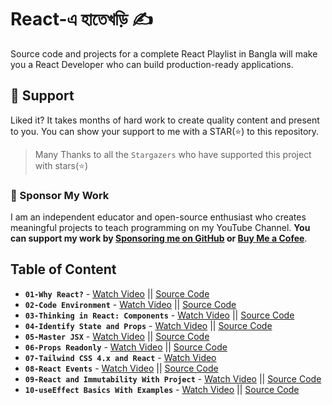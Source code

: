 # React-এ হাতেখড়ি ✍️

Source code and projects for a complete React Playlist in Bangla will make you a React Developer who can build production-ready applications.

## 🫶 Support
Liked it? It takes months of hard work to create quality content and present to you. You can show your support to me with a STAR(⭐) to this repository.

> Many Thanks to all the `Stargazers` who have supported this project with stars(⭐)

### 🤝 Sponsor My Work
I am an independent educator and open-source enthusiast who creates meaningful projects to teach programming on my YouTube Channel. **You can support my work by [Sponsoring me on GitHub](https://github.com/sponsors/atapas) or [Buy Me a Cofee](https://buymeacoffee.com/tapasadhikary)**.

## Table of Content

- **`01-Why React?`** - [Watch Video](https://youtu.be/JSLTS3dfHKU) || [Source Code](./01-why-react/README.md)
- **`02-Code Environment`** - [Watch Video](https://youtu.be/9PZ4uymTAz0) || [Source Code](./02-code-environment/README.md)
- **`03-Thinking in React: Components`** - [Watch Video](https://youtu.be/Byy41AxCK88) || [Source Code](./03-thinking-in-react/README.md)
- **`04-Identify State and Props`** - [Watch Video](https://youtu.be/oB2qBjMiDpE) || [Source Code](./04-identify-state-props/README.md)
- **`05-Master JSX`** - [Watch Video](https://www.youtube.com/watch?v=fPBW7Pn6O38&list=PLRFcjW6Dq28m95keSmOdGxvQqFvKsNwri&index=5) || [Source Code](./05-mastering-jsx/README.md)
- **`06-Props Readonly`** - [Watch Video](https://www.youtube.com/watch?v=hMeay764V-Q&list=PLRFcjW6Dq28m95keSmOdGxvQqFvKsNwri&index=6) || [Source Code](https://github.com/tapascript/props-readonly)
- **`07-Tailwind CSS 4.x and React`** - [Watch Video](https://www.youtube.com/watch?v=X07QLNsm1kE&list=PLRFcjW6Dq28m95keSmOdGxvQqFvKsNwri&index=7)
- **`08-React Events`** - [Watch Video](https://www.youtube.com/watch?v=MHxltS0XXlU&list=PLRFcjW6Dq28m95keSmOdGxvQqFvKsNwri&index=9) || [Source Code](./08-event-handling/README.md)
- **`09-React and Immutability With Project`** - [Watch Video](https://youtu.be/BOk1NqAOEJ4) || [Source Code](./09-array-object-immutability/README.md)
- **`10-useEffect Basics With Examples`** - [Watch Video](https://youtu.be/WgwL4NLAxEg) || [Source Code](./10-useEffect/README.md)


